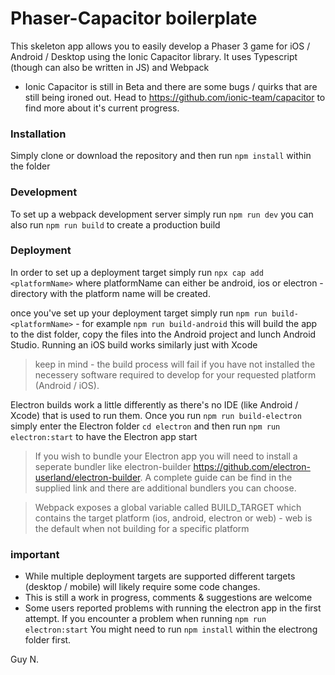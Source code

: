 # Phaser-Capacitor boilerplate
This skeleton app allows you to easily develop a Phaser 3 game for iOS / Android / Desktop using the Ionic Capacitor library. It uses Typescript (though can also be written in JS) and Webpack

* Ionic Capacitor is still in Beta and there are some bugs / quirks that are still being ironed out. Head to https://github.com/ionic-team/capacitor to find more about it's current progress.

### Installation
Simply clone or download the repository and then run 
```npm install``` within the folder

### Development
To set up a webpack development server simply run ```npm run dev``` you can also run ```npm run build``` to create a production build

### Deployment
In order to set up a deployment target simply run ```npx cap add <platformName>``` where platformName can either be android, ios or electron - directory with the platform name will be created.

once you've set up your deployment target simply run ```npm run build-<platformName>``` - for example ```npm run build-android``` this will build the app to the dist folder, copy the files into the Android project and lunch Android Studio. Running an iOS build works similarly just with Xcode

> keep in mind - the build process will fail if you have not installed the necessery software required to develop for your requested platform (Android / iOS). 

Electron builds work a little differently as there's no IDE (like Android / Xcode) that is used to run them. Once you run ```npm run build-electron``` simply enter the Electron folder ```cd electron``` and then run ```npm run electron:start``` to have the Electron app start

> If you wish to bundle your Electron app you will need to install a seperate bundler like electron-builder https://github.com/electron-userland/electron-builder. A complete guide can be find in the supplied link and there are additional bundlers you can choose.

> Webpack exposes a global variable called BUILD_TARGET which contains the target platform (ios, android, electron or web) - web is the default when not building for a specific platform

### important
- While multiple deployment targets are supported different targets (desktop / mobile) will likely require some code changes.
- This is still a work in progress, comments & suggestions are welcome
- Some users reported problems with running the electron app in the first attempt. If you encounter a problem when running ```npm run electron:start``` You might need to run ```npm install``` within the electrong folder first.

Guy N.

